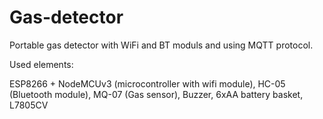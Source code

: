 # Gas-detector
Portable gas detector with WiFi and BT moduls and using MQTT protocol.

Used elements:

ESP8266 + NodeMCUv3 (microcontroller with wifi module),
HC-05 (Bluetooth module),
MQ-07 (Gas sensor),
Buzzer,
6xAA battery basket,
L7805CV
